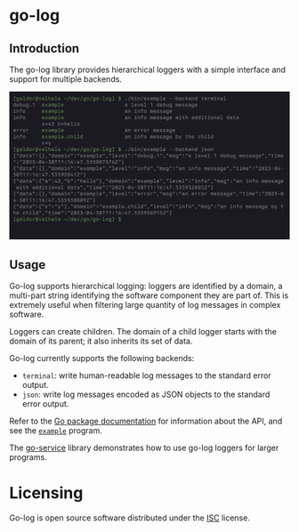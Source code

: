 # go-log
## Introduction
The go-log library provides hierarchical loggers with a simple interface and
support for multiple backends.

![Go-log output](misc/output.png)

## Usage
Go-log supports hierarchical logging: loggers are identified by a domain, a
multi-part string identifying the software component they are part of. This is
extremely useful when filtering large quantity of log messages in complex
software.

Loggers can create children. The domain of a child logger starts with the
domain of its parent; it also inherits its set of data.

Go-log currently supports the following backends:

- `terminal`: write human-readable log messages to the standard error output.
- `json`: write log messages encoded as JSON objects to the standard error
  output.

Refer to the [Go package
documentation](https://pkg.go.dev/github.com/galdor/go-log) for information
about the API, and see the [`example`](cmd/example/example.go) program.

The [go-service](https://github.com/galdor/go-service) library demonstrates
how to use go-log loggers for larger programs.

# Licensing
Go-log is open source software distributed under the
[ISC](https://opensource.org/licenses/ISC) license.
